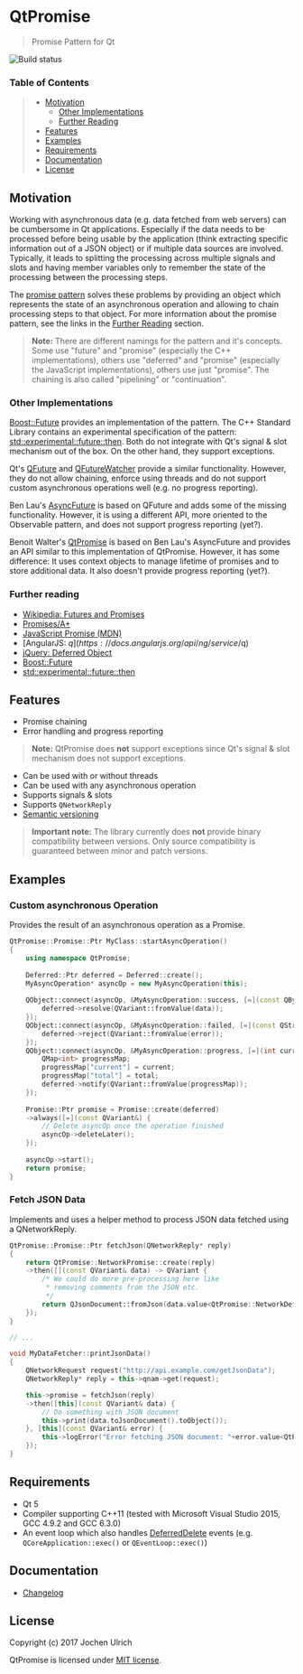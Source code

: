 # #

# QtPromise #

> Promise Pattern for Qt

![Build status](https://gitlab.com/julrich/QtPromise/badges/master/build.svg)

### Table of Contents ###
> - [Motivation](#motivation)
>   - [Other Implementations](#other-implementations)
>   - [Further Reading](#further-reading)
> - [Features](#features)
> - [Examples](#examples)
> - [Requirements](#requirements)
> - [Documentation](#documentation)
> - [License](#license)


<a name="motivation"></a>
## Motivation ##
Working with asynchronous data (e.g. data fetched from web servers) can be cumbersome in Qt applications. Especially if the data needs to be processed before being usable by the application (think extracting specific information out of a JSON object) or if multiple data sources are involved.
Typically, it leads to splitting the processing across multiple signals and slots and having member variables only to remember the state of the processing between the processing steps.

The [promise pattern](https://en.wikipedia.org/wiki/Futures_and_promises) solves these problems by providing an object which represents the state of an asynchronous operation and allowing to chain processing steps to that object.
For more information about the promise pattern, see the links in the [Further Reading](#further-reading) section.

> **Note:** There are different namings for the pattern and it's concepts.
> Some use "future" and "promise" (especially the C++ implementations), others use "deferred" and "promise" (especially the JavaScript implementations), others use just "promise".
> The chaining is also called "pipelining" or "continuation".

<a name="other-implementations"></a>
### Other Implementations ###
[Boost::Future](http://www.boost.org/doc/libs/1_63_0/doc/html/thread/synchronization.html#thread.synchronization.futures.then) provides an implementation of the pattern.
The C++ Standard Library contains an experimental specification of the pattern: [std::experimental::future::then](http://en.cppreference.com/w/cpp/experimental/future/then).
Both do not integrate with Qt's signal & slot mechanism out of the box. On the other hand, they support exceptions.

Qt's [QFuture](http://doc.qt.io/qt-5.6/qfuture.html) and [QFutureWatcher](http://doc.qt.io/qt-5.6/qfuturewatcher.html) provide a similar functionality.
However, they do not allow chaining, enforce using threads and do not support custom asynchronous operations well (e.g. no progress reporting).

Ben Lau's [AsyncFuture](https://github.com/benlau/asyncfuture) is based on QFuture and adds some of the missing functionality.
However, it is using a different API, more oriented to the Observable pattern, and does not support progress reporting (yet?).

Benoit Walter's [QtPromise](https://github.com/bwalter/qt-promise) is based on Ben Lau's AsyncFuture
and provides an API similar to this implementation of QtPromise. However, it has some difference:
It uses context objects to manage lifetime of promises and to store additional data. It also doesn't provide
progress reporting (yet?). 

<a name="further-reading"></a>
### Further reading ###

- [Wikipedia: Futures and Promises](https://en.wikipedia.org/wiki/Futures_and_promises)
- [Promises/A+](https://promisesaplus.com)
- [JavaScript Promise (MDN)](https://developer.mozilla.org/en-US/docs/Web/JavaScript/Reference/Global_Objects/Promise)
- [AngularJS: $q](https://docs.angularjs.org/api/ng/service/$q)
- [jQuery: Deferred Object](https://api.jquery.com/category/deferred-object)
- [Boost::Future](http://www.boost.org/doc/libs/1_63_0/doc/html/thread/synchronization.html#thread.synchronization.futures.then)
- [std::experimental::future::then](http://en.cppreference.com/w/cpp/experimental/future/then)


<a name="features"></a>
## Features ##
- Promise chaining
- Error handling and progress reporting
> **Note:** QtPromise does **not** support exceptions since Qt's signal & slot mechanism does not support exceptions.
- Can be used with or without threads
- Can be used with any asynchronous operation
- Supports signals & slots
- Supports `QNetworkReply`
- [Semantic versioning](http://semver.org/)
> **Important note:** The library currently does **not** provide binary compatibility between versions. Only source compatibility is guaranteed between minor and patch versions.


<a name="example"></a>
## Examples ##

### Custom asynchronous Operation ###
Provides the result of an asynchronous operation as a Promise.
```cpp
QtPromise::Promise::Ptr MyClass::startAsyncOperation()
{
	using namespace QtPromise;
	
	Deferred::Ptr deferred = Deferred::create();
	MyAsyncOperation* asyncOp = new MyAsyncOperation(this);
	
	QObject::connect(asyncOp, &MyAsyncOperation::success, [=](const QByteArray& data) {
		deferred->resolve(QVariant::fromValue(data));
	});
	QObject::connect(asyncOp, &MyAsyncOperation::failed, [=](const QString& error) {
		deferred->reject(QVariant::fromValue(error));
	});
	QObject::connect(asyncOp, &MyAsyncOperation::progress, [=](int current, int total) {
		QMap<int> progressMap;
		progressMap["current"] = current;
		progressMap["total"] = total;
		deferred->notify(QVariant::fromValue(progressMap));
	});
	
	Promise::Ptr promise = Promise::create(deferred)
	->always([=](const QVariant&) {
		// Delete asyncOp once the operation finished
		asyncOp->deleteLater();
	});
	
	asyncOp->start();
	return promise;
}
```

### Fetch JSON Data ###
Implements and uses a helper method to process JSON data fetched using a QNetworkReply.
```cpp
QtPromise::Promise::Ptr fetchJson(QNetworkReply* reply)
{
	return QtPromise::NetworkPromise::create(reply)
	->then([](const QVariant& data) -> QVariant {
		/* We could do more pre-processing here like
		 * removing comments from the JSON etc.
		 */
		return QJsonDocument::fromJson(data.value<QtPromise::NetworkDeferred::ReplyData>().data);
	});
}

// ...

void MyDataFetcher::printJsonData()
{
	QNetworkRequest request("http://api.example.com/getJsonData");
	QNetworkReply* reply = this->qnam->get(request);

	this->promise = fetchJson(reply)
	->then([this](const QVariant& data) {
		// Do something with JSON document
		this->print(data.toJsonDocument().toObject());
	}, [this](const QVariant& error) {
		this->logError("Error fetching JSON document: "+error.value<QtPromise::NetworkDeferred::Error>().message);
	});
}
```


<a name="requirements"></a>
## Requirements ##
 - Qt 5
 - Compiler supporting C++11 (tested with Microsoft Visual Studio 2015, GCC 4.9.2 and GCC 6.3.0)
 - An event loop which also handles [DeferredDelete](http://doc.qt.io/qt-5/qevent.html#Type-enum) events
 (e.g. `QCoreApplication::exec()` or `QEventLoop::exec()`)


<a name="documentation"></a>
## Documentation ##
- [Changelog](CHANGELOG.md)


<a name="license"></a>
## License ##
Copyright (c) 2017 Jochen Ulrich

QtPromise is licensed under [MIT license](LICENSE).
